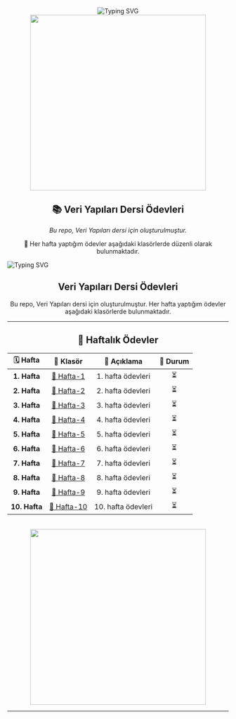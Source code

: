 <div align="center">
  <img src="https://readme-typing-svg.herokuapp.com?font=Fira+Code&size=28&duration=3000&pause=1000&color=00D9FF&center=true&vCenter=true&width=1000&lines=Veri+Yap%C4%B1lar%C4%B1+Dersi+%C3%96devleri+%F0%9F%9A%80;Data+Structures+Homework+Repository+%F0%9F%93%9A" alt="Typing SVG" />
</div>

<div align="center">
  <img src="https://user-images.githubusercontent.com/74038190/225813708-98b745f2-7d22-48cf-9150-083f1b00d6c9.gif" width="400">
</div>

<h2 align="center">📚 Veri Yapıları Dersi Ödevleri</h2>

<div align="center">
  <p><em>Bu repo, Veri Yapıları dersi için oluşturulmuştur.</em></p>
  <p>🎯 Her hafta yaptığım ödevler aşağıdaki klasörlerde düzenli olarak bulunmaktadır.</p>
</div>


  <img src="https://readme-typing-svg.herokuapp.com?font=Fira+Code&size=24&duration=3000&pause=1000&color=00D9FF&center=true&vCenter=true&width=1000&lines=Veri+Yap%C4%B1lar%C4%B1+Dersi+%C3%96devleri+%F0%9F%9A%80" alt="Typing SVG" />
</div>

<h2 align="center"> Veri Yapıları Dersi Ödevleri</h2>

<div align="center">
Bu repo, Veri Yapıları dersi için oluşturulmuştur. Her hafta yaptığım ödevler aşağıdaki klasörlerde bulunmaktadır.
</div>

---

<div align="center">

## 📁 Haftalık Ödevler

<table align="center">
  <thead>
    <tr>
      <th align="center">🗓️ Hafta</th>
      <th align="center">📂 Klasör</th>
      <th align="center">📝 Açıklama</th>
      <th align="center">🔗 Durum</th>
    </tr>
  </thead>
  <tbody>
    <tr>
      <td align="center"><strong>1. Hafta</strong></td>
      <td align="center"><a href="./Hafta-1">📁 Hafta-1</a></td>
      <td align="center">1. hafta ödevleri</td>
      <td align="center">⏳</td>
    </tr>
    <tr>
      <td align="center"><strong>2. Hafta</strong></td>
      <td align="center"><a href="./Hafta-2">📁 Hafta-2</a></td>
      <td align="center">2. hafta ödevleri</td>
      <td align="center">⏳</td>
    </tr>
    <tr>
      <td align="center"><strong>3. Hafta</strong></td>
      <td align="center"><a href="./Hafta-3">📁 Hafta-3</a></td>
      <td align="center">3. hafta ödevleri</td>
      <td align="center">⏳</td>
    </tr>
    <tr>
      <td align="center"><strong>4. Hafta</strong></td>
      <td align="center"><a href="./Hafta-4">📁 Hafta-4</a></td>
      <td align="center">4. hafta ödevleri</td>
      <td align="center">⏳</td>
    </tr>
    <tr>
      <td align="center"><strong>5. Hafta</strong></td>
      <td align="center"><a href="./Hafta-5">📁 Hafta-5</a></td>
      <td align="center">5. hafta ödevleri</td>
      <td align="center">⏳</td>
    </tr>
    <tr>
      <td align="center"><strong>6. Hafta</strong></td>
      <td align="center"><a href="./Hafta-6">📁 Hafta-6</a></td>
      <td align="center">6. hafta ödevleri</td>
      <td align="center">⏳</td>
    </tr>
    <tr>
      <td align="center"><strong>7. Hafta</strong></td>
      <td align="center"><a href="./Hafta-7">📁 Hafta-7</a></td>
      <td align="center">7. hafta ödevleri</td>
      <td align="center">⏳</td>
    </tr>
    <tr>
      <td align="center"><strong>8. Hafta</strong></td>
      <td align="center"><a href="./Hafta-8">📁 Hafta-8</a></td>
      <td align="center">8. hafta ödevleri</td>
      <td align="center">⏳</td>
    </tr>
    <tr>
      <td align="center"><strong>9. Hafta</strong></td>
      <td align="center"><a href="./Hafta-9">📁 Hafta-9</a></td>
      <td align="center">9. hafta ödevleri</td>
      <td align="center">⏳</td>
    </tr>
    <tr>
      <td align="center"><strong>10. Hafta</strong></td>
      <td align="center"><a href="./Hafta-10">📁 Hafta-10</a></td>
      <td align="center">10. hafta ödevleri</td>
      <td align="center">⏳</td>
    </tr>
  </tbody>
</table>

</div>

<br>

<div align="center">
  <img src="https://user-images.githubusercontent.com/74038190/212284136-03988914-d42b-4505-b9d4-f13b74e2c0e4.gif" width="400">
</div>

<div align="center">

---

